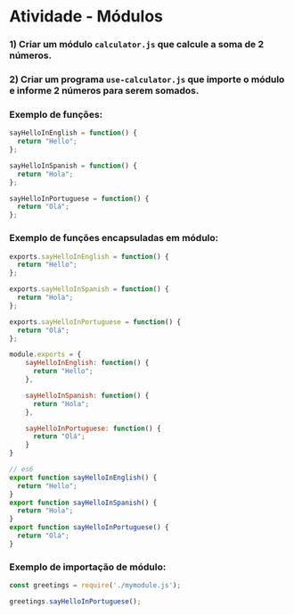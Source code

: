 # Atividade - Módulos

### 1) Criar um módulo `calculator.js` que calcule a soma de 2 números.

### 2) Criar um programa `use-calculator.js` que importe o módulo e informe 2 números para serem somados.

### Exemplo de funções:

```js
sayHelloInEnglish = function() {
  return "Hello";
};

sayHelloInSpanish = function() {
  return "Hola";
};

sayHelloInPortuguese = function() {
  return "Olá";
};
```

### Exemplo de funções encapsuladas em módulo:

```js
exports.sayHelloInEnglish = function() {
  return "Hello";
};

exports.sayHelloInSpanish = function() {
  return "Hola";
};

exports.sayHelloInPortuguese = function() {
  return "Olá";
};
```

```js
module.exports = {
    sayHelloInEnglish: function() {
      return "Hello";
    },

    sayHelloInSpanish: function() {
      return "Hola";
    },

    sayHelloInPortuguese: function() {
      return "Olá";
    }
}
```

```js
// es6
export function sayHelloInEnglish() {
  return "Hello";
}
export function sayHelloInSpanish() {
  return "Hola";
}
export function sayHelloInPortuguese() {
  return "Olá";
}
```

### Exemplo de importação de módulo:

```js
const greetings = require('./mymodule.js');

greetings.sayHelloInPortuguese();
```